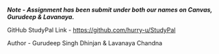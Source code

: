 ***Note - Assignment has been submit under both our names on Canvas, Gurudeep & Lavanaya.***

GitHub StudyPal Link - https://github.com/hurry-u/StudyPal

Author -  Gurudeep Singh Dhinjan & Lavanaya Chandna



